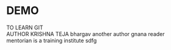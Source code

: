 # DEMO
TO LEARN GIT
<br>
AUTHOR KRISHNA TEJA 
bhargav another author 
gnana reader
<br>
mentorian is a training institute
sdfg
